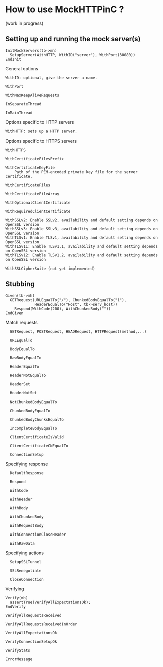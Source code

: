 How to use MockHTTPinC ?
========================

(work in progress)


Setting up and running the mock server(s)
-----------------------------------------
 
    InitMockServers(tb->mh)
      SetupServer(WithHTTP, WithID("server"), WithPort(30080))
    EndInit
 
General options
   
    WithID: optional, give the server a name.
    
    WithPort
   
    WithMaxKeepAliveRequests
   
    InSeparateThread

    InMainThread


Options specific to HTTP servers
 
    WithHTTP: sets up a HTTP server.
 
 
Options specific to HTTPS servers
   
    WithHTTPS
   
    WithCertificateFilesPrefix
   
    WithCertificateKeyFile
        Path of the PEM-encoded private key file for the server certificate.
   
    WithCertificateFiles
   
    WithCertificateFileArray
   
    WithOptionalClientCertificate
   
    WithRequiredClientCertificate
   
    WithSSLv2: Enable SSLv2, availability and default setting depends on OpenSSL version
    WithSSLv3: Enable SSLv3, availability and default setting depends on OpenSSL version
    WithTLSv1: Enable TLSv1, availability and default setting depends on OpenSSL version
    WithTLSv11: Enable TLSv1.1, availability and default setting depends on OpenSSL version
    WithTLSv12: Enable TLSv1.2, availability and default setting depends on OpenSSL version
 
    WithSSLCipherSuite (not yet implemented)
   
    
Stubbing
--------
 
    Given(tb->mh)
      GETRequest(URLEqualTo("/"), ChunkedBodyEqualTo("1"),
                 HeaderEqualTo("Host", tb->serv_host))
        Respond(WithCode(200), WithChunkedBody(""))
    EndGiven


Match requests

      GETRequest, POSTRequest, HEADRequest, HTTPRequest(method,...)

      URLEqualTo

      BodyEqualTo

      RawBodyEqualTo

      HeaderEqualTo

      HeaderNotEqualTo

      HeaderSet

      HeaderNotSet

      NotChunkedBodyEqualTo

      ChunkedBodyEqualTo

      ChunkedBodyChunksEqualTo

      IncompleteBodyEqualTo

      ClientCertificateIsValid

      ClientCertificateCNEqualTo

      ConnectionSetup

Specifying response

      DefaultResponse

      Respond

      WithCode

      WithHeader

      WithBody

      WithChunkedBody

      WithRequestBody

      WithConnectionCloseHeader

      WithRawData


Specifying actions

      SetupSSLTunnel

      SSLRenegotiate

      CloseConnection


Verifying

    Verify(mh)
      assertTrue(VerifyAllExpectationsOk);
    EndVerify

    VerifyAllRequestsReceived

    VerifyAllRequestsReceivedInOrder

    VerifyAllExpectationsOk

    VerifyConnectionSetupOk

    VerifyStats

    ErrorMessage

